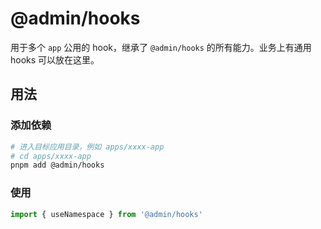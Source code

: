 # @admin/hooks

用于多个 `app` 公用的 hook，继承了 `@admin/hooks` 的所有能力。业务上有通用 hooks 可以放在这里。

## 用法

### 添加依赖

```bash
# 进入目标应用目录，例如 apps/xxxx-app
# cd apps/xxxx-app
pnpm add @admin/hooks
```

### 使用

```ts
import { useNamespace } from '@admin/hooks'
```

